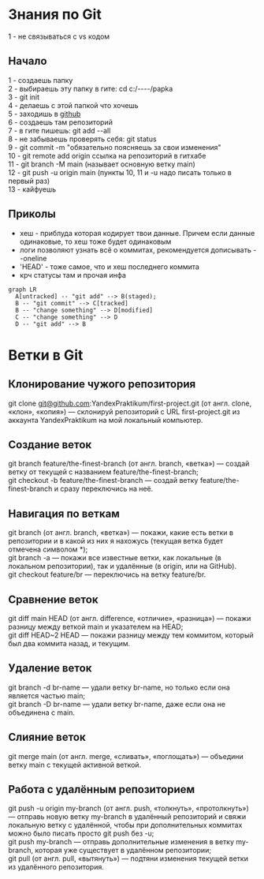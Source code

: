 # Знания по Git

1 - не связываться с vs кодом

## Начало

1 - создаешь папку  
2 - выбираешь эту папку в гите: cd c:/----/papka  
3 - git init  
4 - делаешь с этой папкой что хочешь  
5 - заходишь в [github](github.com)  
6 - cоздаешь там репозиторий  
7 - в гите пишешь: git add --all  
8 - не забываешь проверять себя: git status  
9 - git commit -m "обязательно поясняешь за свои изменения"  
10 - git remote add origin ссылка на репозиторий в гитхабе  
11 - git branch -M main (называет основную ветку main)  
12 - git push -u origin main (пункты 10, 11 и -u надо писать только в первый раз)  
13 - кайфуешь
## Приколы
* хеш - приблуда которая кодирует твои данные. Причем если данные одинаковые, то хеш тоже будет одинаковым
* логи позволяют узнать всё о коммитах, рекомендуется дописывать --oneline
* 'HEAD' - тоже самое, что и хеш последнего коммита
* крч статусы там и прочая инфа


```mermaid
graph LR
  A[untracked] -- "git add" --> B(staged);
  B -- "git commit" --> C[tracked]
  B -- "change something" --> D[modified]
  C -- "change something" --> D
  D -- "git add" --> B  
```

# Ветки в Git 
## Клонирование чужого репозитория  
git clone git@github.com:YandexPraktikum/first-project.git (от англ. clone, «клон», «копия») — склонируй репозиторий с URL first-project.git из аккаунта YandexPraktikum на мой локальный компьютер.


## Создание веток  
git branch feature/the-finest-branch (от англ. branch, «ветка») — создай ветку от текущей с названием feature/the-finest-branch;  
git checkout -b feature/the-finest-branch — создай ветку feature/the-finest-branch и сразу переключись на неё.


## Навигация по веткам  
git branch (от англ. branch, «ветка») — покажи, какие есть ветки в репозитории и в какой из них я нахожусь (текущая ветка будет отмечена символом *);  
git branch -a — покажи все известные ветки, как локальные (в локальном репозитории), так и удалённые (в origin, или на GitHub).  
git checkout feature/br — переключись на ветку feature/br.


## Сравнение веток  
git diff main HEAD (от англ. difference, «отличие», «разница») — покажи разницу между веткой main и указателем на HEAD;  
git diff HEAD~2 HEAD — покажи разницу между тем коммитом, который был два коммита назад, и текущим.


## Удаление веток  
git branch -d br-name — удали ветку br-name, но только если она является частью main;  
git branch -D br-name — удали ветку br-name, даже если она не объединена с main.


## Слияние веток  
git merge main (от англ. merge, «сливать», «поглощать») — объедини ветку main с текущей активной веткой. 


## Работа с удалённым репозиторием  
git push -u origin my-branch (от англ. push, «толкнуть», «протолкнуть») — отправь новую ветку my-branch в удалённый репозиторий и свяжи локальную ветку с удалённой, чтобы при дополнительных коммитах можно было писать просто git push без -u;  
git push my-branch — отправь дополнительные изменения в ветку my-branch, которая уже существует в удалённом репозитории;  
git pull (от англ. pull, «вытянуть») — подтяни изменения текущей ветки из удалённого репозитория.

